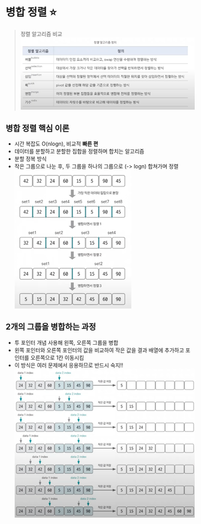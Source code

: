 # 병합 정렬 ⭐️

> 정렬 알고리즘 비교
![img.png](06_sort_table.png)

## 병합 정렬 핵심 이론
- 시간 복잡도 O(nlogn), 비교적 **빠른 편**
- 데이터를 분할하고 분할한 집합을 정렬하며 합치는 알고리즘
- 분할 정복 방식
- 작은 그룹으로 나눈 후, 두 그룹을 하나의 그룹으로 (-> logn) 합쳐가며 정렬
![img.png](10_merge_1.png)

## 2개의 그룹을 병합하는 과정
- 투 포인터 개념 사용해 왼쪽, 오른쪽 그룹을 병합
- 왼쪽 포인터와 오른쪽 포인터의 값을 비교하여 작은 값을 결과 배열에 추가하고 포인터를 오른쪽으로 1칸 이동시킴
- 이 방식은 여러 문제에서 응용하므로 반드시 숙지!!
![img_1.png](10_merge_2.png)